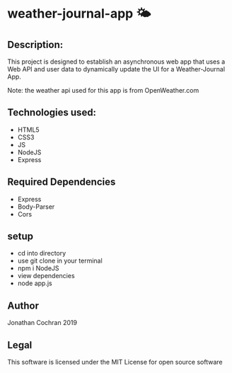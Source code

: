 # weather-journal-app :sun_behind_small_cloud:

## Description:
This project is designed to establish an asynchronous web app that uses a Web API and user data to dynamically update the UI for a Weather-Journal App.

Note: the weather api used for this app is from OpenWeather.com

## Technologies used:
- HTML5
- CSS3
- JS
- NodeJS
- Express

## Required Dependencies
- Express
- Body-Parser
- Cors

## setup
- cd into directory
- use git clone in your terminal
- npm i NodeJS
- view dependencies
- node app.js

## Author
Jonathan Cochran 2019

## Legal
This software is licensed under the MIT License for open source software
